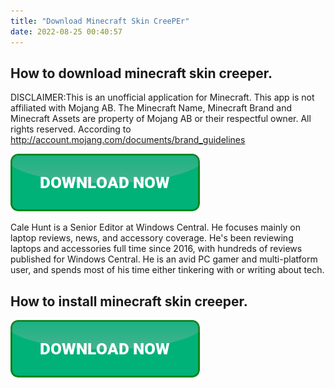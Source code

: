 ```yaml
---
title: "Download Minecraft Skin CreePEr"
date: 2022-08-25 00:40:57
---
```


## How to download minecraft skin creeper.

DISCLAIMER:This is an unofficial application for Minecraft. This app is not affiliated with Mojang AB. The Minecraft Name, Minecraft Brand and Minecraft Assets are property of Mojang AB or their respectful owner. All rights reserved. According to http://account.mojang.com/documents/brand_guidelines

[![button](https://github.com/minecraftbay/minecraftbay.github.io/blob/main/dlbutton.png?raw=true)](https://minecraftsync.com/download-minecraft-skin)


Cale Hunt is a Senior Editor at Windows Central. He focuses mainly on laptop reviews, news, and accessory coverage. He's been reviewing laptops and accessories full time since 2016, with hundreds of reviews published for Windows Central. He is an avid PC gamer and multi-platform user, and spends most of his time either tinkering with or writing about tech.

## How to install minecraft skin creeper.



[![button](https://github.com/minecraftbay/minecraftbay.github.io/blob/main/dlbutton.png?raw=true)](https://minecraftsync.com/download-minecraft-skin)